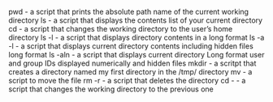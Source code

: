 pwd -  a script that prints the absolute path name of the current working directory
ls - a script that displays the contents list of your current directory
cd - a script that changes the working directory to the user’s home directory
ls -l - a script that displays directory contents in a long format
ls -a -l - a script that displays current directory contents including hidden files long format
ls -aln - a script that displays current directory Long format user and group IDs displayed numerically and hidden files
mkdir - a scritpt that creates a directory named my first directory in the /tmp/ directory
mv - a script to move the file
rm -r - a script that deletes the directory
cd - - a script that changes the working directory to the previous one
